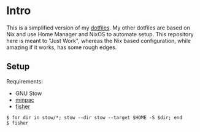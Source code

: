 # Intro

This is a simplified version of my [dotfiles](https://github.com/cideM/dotfiles). My other dotfiles are based on Nix and use Home Manager and NixOS to automate setup. This repository here is meant to "Just Work", whereas the Nix based configuration, while amazing if it works, has some rough edges.

## Setup

Requirements:

- GNU Stow
- [minpac](https://github.com/k-takata/minpac)
- [fisher](https://github.com/jorgebucaran/fisher)

```shell
$ for dir in stow/*; stow --dir stow --target $HOME -S $dir; end
$ fisher
```
